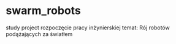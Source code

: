 # swarm_robots
study project
rozpoczęcie pracy inżynierskiej
temat: 
Rój robotów podążających za światłem
